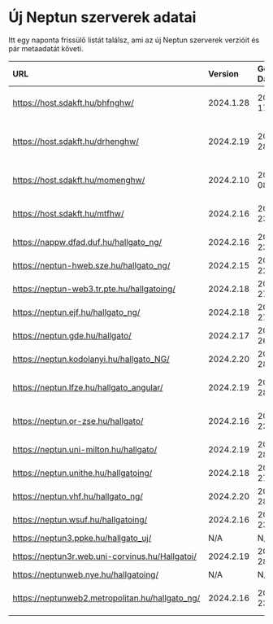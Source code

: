 # Új Neptun szerverek adatai

Itt egy naponta frissülő listát találsz, ami az új Neptun szerverek verzióit és pár metaadatát követi.

| URL                                             | Version   | Generation Date     | Organization Name                         | Captcha Required |
|:----------------------------------------------|:--------|:------------------|:----------------------------------------|:---------------|
| https://host.sdakft.hu/bhfnghw/                 | 2024.1.28 | 2024-07-17T16:12:12 | Bhaktivedanta Hittudományi Főiskola       | 3                |
| https://host.sdakft.hu/drhenghw/                | 2024.2.19 | 2024-08-28T09:04:24 | Debreceni Református Hittudományi Egyetem | 3                |
| https://host.sdakft.hu/momenghw/                | 2024.2.10 | 2024-08-08T13:37:27 | Moholy-Nagy Művészeti Egyetem             | 3                |
| https://host.sdakft.hu/mtfhw/                   | 2024.2.16 | 2024-08-23T15:44:07 | Magyar Táncművészeti Egyetem              | 3                |
| https://nappw.dfad.duf.hu/hallgato_ng/          | 2024.2.16 | 2024-08-23T15:44:07 | Dunaújvárosi Egyetem                      | 3                |
| https://neptun-hweb.sze.hu/hallgato_ng/         | 2024.2.15 | 2024-08-22T13:52:39 | Széchenyi István Egyetem                  | 3                |
| https://neptun-web3.tr.pte.hu/hallgatoing/      | 2024.2.18 | 2024-08-27T16:15:10 | Pécsi Tudományegyetem                     | 3                |
| https://neptun.ejf.hu/hallgato_ng/              | 2024.2.18 | 2024-08-27T16:15:10 | Eötvös József Főiskola                    | 3                |
| https://neptun.gde.hu/hallgato/                 | 2024.2.17 | 2024-08-26T15:44:24 | Gábor Dénes Egyetem                       | 3                |
| https://neptun.kodolanyi.hu/hallgato_NG/        | 2024.2.20 | 2024-08-28T16:38:57 | Kodolányi János Egyetem                   | 3                |
| https://neptun.lfze.hu/hallgato_angular/        | 2024.2.19 | 2024-08-28T09:04:24 | Liszt Ferenc Zeneművészeti Egyetem        | 3                |
| https://neptun.or-zse.hu/hallgato/              | 2024.2.16 | 2024-08-23T15:44:07 | Országos Rabbiképző - Zsidó Egyetem       | 3                |
| https://neptun.uni-milton.hu/hallgato/          | 2024.2.19 | 2024-08-28T09:04:24 | Milton Friedman Egyetem                   | 3                |
| https://neptun.unithe.hu/hallgatoing/           | 2024.2.18 | 2024-08-27T16:15:10 | Tokaj-Hegyalja Egyetem                    | 1                |
| https://neptun.vhf.hu/hallgato_ng/              | 2024.2.20 | 2024-08-28T16:38:57 | Veszprémi Érseki Főiskola                 | 3                |
| https://neptun.wsuf.hu/hallgatoing/             | 2024.2.16 | 2024-08-23T15:44:07 | Wekerle Sándor Üzleti Főiskola            | 3                |
| https://neptun3.ppke.hu/hallgato_uj/            | N/A       | N/A                 | N/A                                       | N/A              |
| https://neptun3r.web.uni-corvinus.hu/Hallgatoi/ | 2024.2.19 | 2024-08-28T09:04:24 | Budapesti Corvinus Egyetem                | 3                |
| https://neptunweb.nye.hu/hallgatoing/           | N/A       | N/A                 | N/A                                       | N/A              |
| https://neptunweb2.metropolitan.hu/hallgato_ng/ | 2024.2.16 | 2024-08-23T15:44:07 | Budapesti Metropolitan Egyetem            | 3                |